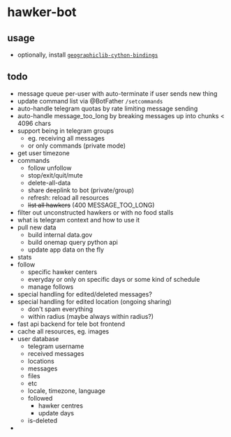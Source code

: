#   hawker-bot

##  usage
*   optionally, install [`geographiclib-cython-bindings`](https://pypi.org/project/geographiclib-cython-bindings/)

##  todo
*   message queue per-user with auto-terminate if user sends new thing
*   update command list via @BotFather `/setcommands`
*   auto-handle telegram quotas by rate limiting message sending
*   auto-handle message_too_long by breaking messages up into chunks < 4096 chars
*   support being in telegram groups
    *   eg. receiving all messages
    *   or only commands (private mode)
*   get user timezone
*   commands
    *   follow unfollow
    *   stop/exit/quit/mute 
    *   delete-all-data
    *   share deeplink to bot (private/group)
    *   refresh: reload all resources
    *   ~~list all hawkers~~ (400 MESSAGE_TOO_LONG)
*   filter out unconstructed hawkers or with no food stalls
*   what is telegram context and how to use it
*   pull new data
    *   build internal data.gov
    *   build onemap query python api
    *   update app data on the fly
*   stats
*   follow
    *   specific hawker centers
    *   everyday or only on specific days or some kind of schedule
    *   manage follows
*   special handling for edited/deleted messages?
*   special handling for edited location (ongoing sharing)
    *   don't spam everything
    *   within radius (maybe always within radius?)
*   fast api backend for tele bot frontend
*   cache all resources, eg. images
*   user database
    *   telegram username
    *   received messages
    *   locations
    *   messages
    *   files
    *   etc
    *   locale, timezone, language
    *   followed
        *   hawker centres
        *   update days
    *   is-deleted
*   
